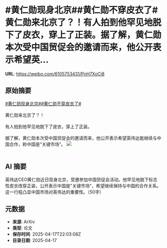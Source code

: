 # #黄仁勋现身北京##黄仁勋不穿皮衣了#黄仁勋来北京了？！有人拍到他罕见地脱下了皮衣，穿上了正装。据了解，黄仁勋本次受中国贸促会的邀请而来，他公开表示希望英...

**URL**: https://weibo.com/6105753431/PnH7XoCi8

## 原始摘要

<a href="https://m.weibo.cn/search?containerid=231522type%3D1%26t%3D10%26q%3D%23%E9%BB%84%E4%BB%81%E5%8B%8B%E7%8E%B0%E8%BA%AB%E5%8C%97%E4%BA%AC%23&amp;extparam=%23%E9%BB%84%E4%BB%81%E5%8B%8B%E7%8E%B0%E8%BA%AB%E5%8C%97%E4%BA%AC%23" data-hide=""><span class="surl-text">#黄仁勋现身北京#</span></a><a href="https://m.weibo.cn/search?containerid=231522type%3D1%26t%3D10%26q%3D%23%E9%BB%84%E4%BB%81%E5%8B%8B%E4%B8%8D%E7%A9%BF%E7%9A%AE%E8%A1%A3%E4%BA%86%23&amp;extparam=%23%E9%BB%84%E4%BB%81%E5%8B%8B%E4%B8%8D%E7%A9%BF%E7%9A%AE%E8%A1%A3%E4%BA%86%23" data-hide=""><span class="surl-text">#黄仁勋不穿皮衣了#</span></a><br><br>黄仁勋来北京了？！<br><br>有人拍到他罕见地脱下了皮衣，穿上了正装。<br><br>据了解，黄仁勋本次受中国贸促会的邀请而来，他公开表示希望英伟达能继续与中国合作，称中国是“关键市场”。 <img style="" src="https://tvax1.sinaimg.cn/large/006Fd7o3gy1i0jxws73blj30xo0u0got.jpg" referrerpolicy="no-referrer"><br><br>

## AI 摘要

英伟达CEO黄仁勋近日现身北京，受邀参加中国贸促会活动。他罕见地脱下标志性皮衣改穿正装，公开表示中国是"关键市场"，希望继续保持与中国的合作关系。这一行程凸显中国市场对英伟达的重要性。（50字）

## 元数据

- **来源**: ArXiv
- **类型**: 论文
- **保存时间**: 2025-04-17T22:03:08Z
- **目录日期**: 2025-04-17
